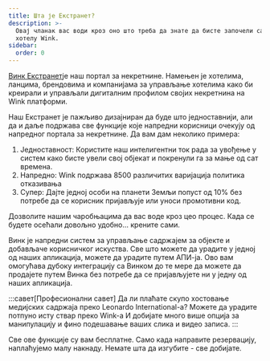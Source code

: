 ```yaml
---
title: Шта је Екстранет?
description: >-
  Овај чланак вас води кроз оно што треба да знате да бисте започели са радом на
  хотелу Wink.
sidebar:
  order: 0
---
```

[Винк Екстранет](https://extranet.wink.travel)је наш портал за некретнине. Намењен је хотелима, ланцима, брендовима и компанијама за управљање хотелима како би креирали и управљали дигиталним профилом својих некретнина на Wink платформи.

Наш Екстранет је пажљиво дизајниран да буде што једноставнији, али да и даље подржава све функције које напредни корисници очекују од напредног портала за некретнине. Да вам дам неколико примера:

1. Једноставност: Користите наш интелигентни ток рада за увођење у систем како бисте увели свој објекат и покренули га за мање од сат времена.
2. Напредно: Wink подржава 8500 различитих варијација политика отказивања
3. Супер: Дајте једној особи на планети Земљи попуст од 10% без потребе да се корисник пријављује или уноси промотивни код.

Дозволите нашим чаробњацима да вас воде кроз цео процес. Када се будете осећали довољно удобно... крените сами.

Винк је напредни систем за управљање садржајем за објекте и добављаче корисничког искуства. Све што можете да урадите у једној од наших апликација, можете да урадите путем АПИ-ја. Ово вам омогућава дубоку интеграцију са Винком до те мере да можете да продајете путем Винка без потребе да се пријављујете ни у једну од наших апликација.

:::савет\[Професионални савет]
Да ли плаћате скупо хостовање медијских садржаја преко Leonardo International-а? Можете да урадите потпуно исту ствар преко Wink-а И добијате много више опција за манипулацију и фино подешавање ваших слика и видео записа.
:::

Све ове функције су вам бесплатне. Само када направите резервацију, наплаћујемо малу накнаду. Немате шта да изгубите - све добијате.

